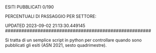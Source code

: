 ESITI PUBBLICATI 0/190 

PERCENTUALI DI PASSAGGIO PER SETTORE:

UPDATED 2023-09-02 21:13:30.449145
###################################################### 

Si tratta di un semplice script in python per controllare quando sono pubblicati gli esiti (ASN 2021, sesto quadrimestre).

